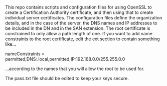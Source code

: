 This repo contains scripts and configuration files for using OpenSSL to create a Certification Authority certificate, and then using that to create individual server certificates. The configuration files define the organization details, and in the case of the server, the DNS names and IP addresses to be included in the DN and in the SAN extension. The root certificate is constrained to only allow a path length of one. If you want to add name constraints to the root certificate, edit the ext section to contain something like...

nameConstraints = permitted;DNS:.local,permitted;IP:192.168.0.0/255.255.0.0

...according to the names that you will allow the root to be used for.

The pass.txt file should be edited to keep your keys secure.
